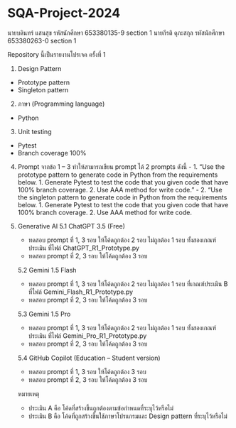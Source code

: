 # SQA-Project-2024
นายบดินทร์ แสนสุข รหัสนักศึกษา 653380135-9 section 1
นายกีรติ ดุภะสกุล รหัสนักศึกษา 653380263-0 section 1

Repository นี้เป็นรายงานโปรเจค ครั้งที่ 1

1. Design Pattern
- Prototype pattern
- Singleton pattern

2. ภาษา (Programming language)
- Python

3. Unit testing
- Pytest
- Branch coverage 100% 

4. Prompt
จากข้อ 1 – 3 ทำให้สามารถเขียน prompt ได้ 2 prompts ดังนี้
        - 1. “Use the prototype pattern to generate code in Python from the requirements below. 
             1. Generate Pytest to test the code that you given code that have 100% branch coverage. 
             2. Use AAA method for write code.”
        - 2. “Use the singleton pattern to generate code in Python from the requirements below. 
            1. Generate Pytest to test the code that you given code that have 100% branch coverage. 
            2. Use AAA method for write code. 

5. Generative AI
    5.1 ChatGPT 3.5 (Free) 
    - ทดสอบ prompt ที่ 1, 3 รอบ ให้โค้ดถูกต้อง 2 รอบ ไม่ถูกต้อง 1 รอบ ทั้งสองเกณฑ์ประเมิน ที่ไฟล์ ChatGPT_R1_Prototype.py
    - ทดสอบ prompt ที่ 2, 3 รอบ ให้โค้ดถูกต้อง 3 รอบ 

    5.2 Gemini 1.5 Flash
    - ทดสอบ prompt ที่ 1, 3 รอบ ให้โค้ดถูกต้อง 2 รอบ ไม่ถูกต้อง 1 รอบ ที่เกณฑ์ประเมิน B ที่ไฟล์ Gemini_Flash_R1_Prototype.py 
    - ทดสอบ prompt ที่ 2, 3 รอบ ให้โค้ดถูกต้อง 3 รอบ 

    5.3 Gemini 1.5 Pro 
    - ทดสอบ prompt ที่ 1, 3 รอบ ให้โค้ดถูกต้อง 2 รอบ ไม่ถูกต้อง 1 รอบ ทั้งสองเกณฑ์ประเมิน ที่ไฟล์ Gemini_Pro_R1_Prototype.py
    - ทดสอบ prompt ที่ 2, 3 รอบ ให้โค้ดถูกต้อง 3 รอบ 

    5.4 GitHub Copilot (Education – Student version)
    - ทดสอบ prompt ที่ 1, 3 รอบ ให้โค้ดถูกต้อง 3 รอบ 
    - ทดสอบ prompt ที่ 2, 3 รอบ ให้โค้ดถูกต้อง 3 รอบ 

    หมายเหตุ
    - ประเมิน A คือ โค้ดที่สร้างขึ้นถูกต้องตามข้อกําหนดที่ระบุไว้หรือไม่
    - ประเมิน B คือ โค้ดที่ถูกสร้างขึ้นใช้ภาษาโปรแกรมและ Design pattern ที่ระบุไว้หรือไม่

